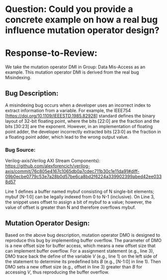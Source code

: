 # Question: Could you provide a concrete example on how a real bug influence mutation operator design?
# Response-to-Review: 
We take the mutation operator DMI in Group: Data Mis-Access as an example.
This mutation operator DMI is derived from the real bug Misindexing.
## Bug Description:
A misindexing bug occurs when a developer uses an incorrect index to extract information from a variable. For example, the IEEE754 [https://doi.org/10.1109/IEEESTD.1985.82928] standard defines the binary layout of 32-bit floating point, where the bits [22:0] are the fraction and the bits [30:23] are the exponent. However, in an implementation of floating point adder, the developer incorrectly extracted bits [23:0] as the fraction in a floating point adder, which lead to the wrong output value.
### Bug Source:
Verilog-axis(Verilog AXI Stream Components): https://github.com/alexforencich/verilog-axis/commit/76c805e4167c1065db0a7cdec711b30c1e11da91#diff-09b0ecbe0779c53e7a28b0d57be6ca8bd2f6224a339902399abed42ee0338d57


Line 1 defines a buffer named mybuf consisting of N single-bit elements; mybuf [N-1:0] can be legally indexed from 0 to N-1 (inclusive). On Line 3, the snippet uses offset to assign a bit of mybuf to a value; however, the value of offset is greater than N and therefore overflows mybuf.

## Mutation Operator Design:
Based on the above bug description, mutation operator DMO is designed to reproduce this bug by implementing buffer overflow. The parameter of DMO is a new offset size for buffer access, which means a new offset size that can implement buffer overflow. For a assignment statement (e.g., line 3), DMO trace back the define of the variable _V_ (e.g., line 1) on the left side of the statement to determine its predefined bits _B_ (e.g., [N-1:0] in line 1). Then DMO sets a new offset size (e.g., offset in line 3) greater than _B_ for accessing _V_, thus reproducing the buffer overflow.
